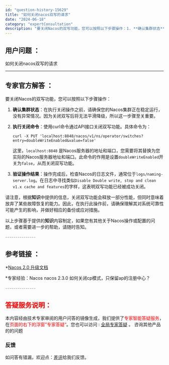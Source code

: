 ```yaml
---
id: "question-history-15629"
title: "如何关闭nacos双写的请求"
date: "2024-06-18"
category: "expertConsultation"
description: "要关闭Nacos的双写功能，您可以按照以下步骤操作：1. **确认集群状态**：在执行关闭操作之前，请确保您的Nacos集群正在稳定运行，没有异常情况。因为关闭双写后将无法平滑降级，所以这一步骤至关重要。2. **执行关闭命令**：使用curl命令通过API接口关闭双写功能。具体命令为：   ```"
---
```


## 用户问题 ： 
 如何关闭nacos双写的请求  

---------------
## 专家官方解答 ：

要关闭Nacos的双写功能，您可以按照以下步骤操作：

1. **确认集群状态**：在执行关闭操作之前，请确保您的Nacos集群正在稳定运行，没有异常情况。因为关闭双写后将无法平滑降级，所以这一步骤至关重要。

2. **执行关闭命令**：使用curl命令通过API接口关闭双写功能。具体命令为：
   ```
   curl -X PUT 'localhost:8848/nacos/v1/ns/operator/switches?entry=doubleWriteEnabled&value=false'
   ```
   这里，`localhost:8848` 是Nacos服务器的地址和端口，您需要将其替换为您实际的Nacos服务器地址和端口。此命令的作用是设置`doubleWriteEnabled`开关为`false`，从而关闭双写功能。

3. **验证操作结果**：操作完成后，检查Nacos的日志文件，通常位于`logs/naming-server.log`。在日志中寻找类似`Disable Double write, stop and clean v1.x cache and features`的字样，这表明双写功能已经被成功关闭。

请注意，根据**知识**中提供的信息，关闭双写功能会释放一部分性能，但同时意味着放弃了某些故障恢复的能力。因此，在执行此操作前，请确保理解其对系统可靠性可能产生的影响，并做好相应的备份或应对措施。

以上步骤基于提供的**知识**内容制定，如果您有其他关于Nacos操作或配置的问题，或者需要进一步的帮助，请随时告知。


<font color="#949494">---------------</font> 


## 参考链接 ：

*[Nacos 2.0 升级文档](https://nacos.io/docs/latest/upgrading/200-upgrading)
 
 *专家经验：Nacos nacos 2.3.0 如何关闭cp模式，只保留ap的注册中心？ 


 <font color="#949494">---------------</font> 
 


## <font color="#FF0000">答疑服务说明：</font> 

本内容经由技术专家审阅的用户问答的镜像生成，我们提供了<font color="#FF0000">专家智能答疑服务</font>，在<font color="#FF0000">页面的右下的浮窗”专家答疑“</font>。您也可以访问 : [全局专家答疑](https://answer.opensource.alibaba.com/docs/intro) 。 咨询其他产品的的问题

### 反馈
如问答有错漏，欢迎点：[差评](https://ai.nacos.io/user/feedbackByEnhancerGradePOJOID?enhancerGradePOJOId=15681)给我们反馈。
